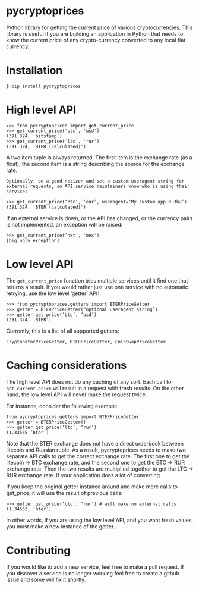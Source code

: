 pycryptoprices
==============

Python library for getting the current price of various cryptocurrencies.
This library is useful if you are building an application in Python that needs
to know the current price of any crypto-currency converted to any local fiat currency.

Installation
============

    $ pip install pycryptoprices

High level API
==============

    >>> from pycryptoprices import get_current_price
    >>> get_current_price('btc', 'usd')
    (391.324, 'bitstamp')
    >>> get_current_price('ltc', 'rur')
    (391.324, 'BTER (calculated)')

A two item tuple is always returned. The first item is the exchange  rate (as a float), the second
item is a string describing the source for the exchange rate.

    Optionally, be a good netizen and set a custom useragent string for
    external requests, so API service maintainers know who is using their service:

    >>> get_current_price(‘btc’, ‘eur’, useragent=‘My custom app 0.3b2’)
    (391.324, 'BTER (calculated)')

If an external service is down, or the API has changed, or the
currency pairs is not implemented, an exception will be raised:

    >>> get_current_price(‘nxt’, 'mex')
    [big ugly exception]

Low level API
=============

The `get_current_price` function tries multiple services until it find one that returns a result.
If you would rather just use one service with no automatic retrying, use the low level ‘getter’ API:

    >>> from pycryptoprices.getters import BTERPriceGetter
    >>> getter = BTERPriceGetter(“optional useragent string”)
    >>> getter.get_price(‘btc’, ‘usd’)
    (391.324, 'BTER')

Currently, this is a list of all supported getters:

    CryptonatorPriceGetter, BTERPriceGetter, CoinSwapPriceGetter


Caching considerations
======================

The high level API does not do any caching of any sort. Each call to `get_current_price` will result in a
request with fresh results. On the other hand, the low level API will never make the request twice.

For instance, consider the following example:

    from pycryptoprices.getters import BTERPriceGetter
    >>> getter = BTERPriceGetter()
    >>> getter.get_price(‘ltc’, ‘rur’)
    (1.33535 ‘bter’)

Note that the BTER exchange does not have a direct orderbook between litecoin and Russian ruble. As a result, pycryptoprices
needs to make two separate API calls to get the correct exchange rate. The first one to get the litecoin -> BTC
exchange rate, and the second one to get the BTC -> RUR exchange rate. Then the two results are multiplied together
to get the LTC -> RUR exchange rate. If your application does a lot of converting

If you keep the original getter instance around and make more calls to get_price, it will use the result of previous calls:

    >>> getter.get_price(‘btc’, ‘rur’) # will make no external calls
    (1.34563, ‘bter’)

In other words, if you are using the low level API, and you want fresh values, you must make a new instance of the getter.

Contributing
============

If you would like to add a new service, feel free to make a pull request.
If you discover a service is no longer working feel free to create a github issue and some will fix it shortly.